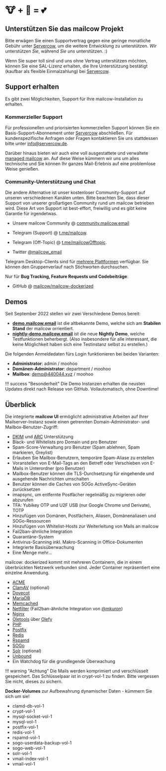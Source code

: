 # 🐮 + 🐋 = 💕

## Unterstützen Sie das mailcow Projekt

Bitte erwägen Sie einen Supportvertrag gegen eine geringe monatliche Gebühr unter [Servercow](https://www.servercow.de/mailcow?#support), um die weitere Entwicklung zu unterstützen. _Wir_ unterstützen _Sie_, während _Sie_ _uns_ unterstützen. :)

Wenn Sie super toll sind und uns ohne Vertrag unterstützen möchten, können Sie eine SAL-Lizenz erhalten, die Ihre Unterstützung bestätigt (kaufbar als flexible Einmalzahlung) bei [Servercow](https://www.servercow.de/mailcow#sal).

## Support erhalten

Es gibt zwei Möglichkeiten, Support für Ihre mailcow-Installation zu erhalten.

### Kommerzieller Support

Für professionellen und priorisierten kommerziellen Support können Sie ein Basis-Support-Abonnement unter [Servercow](https://www.servercow.de/mailcow#support) abschließen. Für kundenspezifische Anfragen oder Fragen kontaktieren Sie uns stattdessen bitte unter [info@servercow.de](mailto:info@servercow.de).

Darüber hinaus bieten wir auch eine voll ausgestattete und verwaltete [managed mailcow](https://www.servercow.de/mailcow#managed) an. Auf diese Weise kümmern wir uns um alles technische und Sie können Ihr ganzes Mail-Erlebnis auf eine problemlose Weise genießen.

### Community-Unterstützung und Chat

Die andere Alternative ist unser kostenloser Community-Support auf unseren verschiedenen Kanälen unten. Bitte beachten Sie, dass dieser Support von unserer großartigen Community rund um mailcow betrieben wird. Diese Art von Support ist best-effort, freiwillig und es gibt keine Garantie für irgendetwas.

- Unsere mailcow Community @ [community.mailcow.email](https://community.mailcow.email)

- Telegram (Support) @ [t.me/mailcow](https://t.me/mailcow).

- Telegram (Off-Topic) @ [t.me/mailcowOfftopic](https://t.me/mailcowOfftopic).

- Twitter [@mailcow_email](https://twitter.com/mailcow_email)

Telegram Desktop-Clients sind für [mehrere Plattformen](https://desktop.telegram.org) verfügbar. Sie können den Gruppenverlauf nach Stichworten durchsuchen.

Nur für **Bug Tracking, Feature Requests und Codebeiträge**:

- GitHub @ [mailcow/mailcow-dockerized](https://github.com/mailcow/mailcow-dockerized)

## Demos

Seit September 2022 stellen wir zwei Verschiedene Demos bereit: 

+ **[demo.mailcow.email](https://demo.mailcow.email)** ist die altbekannte Demo, welche sich am **Stabilen Stand** der mailcow orrientiert. 
+ **[nightly-demo.mailcow.email](https://nightly-demo.mailcow.email)** ist die neue **Nightly Demo**, welche Testfunktionen beherbergt. (Also insbesondere für alle interessant, die keine Möglichkeit haben sich eine Testinstanz selbst zu erstellen.)

Die folgenden Anmeldedaten fürs Login funktionieren bei beiden Varianten:

- **Administrator**: admin / moohoo
- **Domänen-Administrator**: department / moohoo
- **Mailbox**: demo@440044.xyz / moohoo

!!! success "Besonderheit"
	Die Demo Instanzen erhalten die neusten Updates direkt nach Release von GitHub. Vollautomatisch, ohne Downtime!

## Überblick

Die integrierte **mailcow UI** ermöglicht administrative Arbeiten auf Ihrer Mailserver-Instanz sowie einen getrennten Domain-Administrator- und Mailbox-Benutzer-Zugriff:

- [DKIM](http://dkim.org) und [ARC](http://arc-spec.org/) Unterstützung
- Black- und Whitelists pro Domain und pro Benutzer
- Spam-Score-Verwaltung pro Benutzer (Spam ablehnen, Spam markieren, Greylist)
- Erlauben Sie Mailbox-Benutzern, temporäre Spam-Aliase zu erstellen
- Voranstellen von E-Mail-Tags an den Betreff oder Verschieben von E-Mails in Unterordner (pro Benutzer)
- Mailbox-Benutzer können die TLS-Durchsetzung für eingehende und ausgehende Nachrichten umschalten
- Benutzer können die Caches von SOGo ActiveSync-Geräten zurücksetzen
- imapsync, um entfernte Postfächer regelmäßig zu migrieren oder abzurufen
- TFA: Yubikey OTP und U2F USB (nur Google Chrome und Derivate), TOTP
- Hinzufügen von Domänen, Postfächern, Aliasen, Domänenaliasen und SOGo-Ressourcen
- Hinzufügen von Whitelist-Hosts zur Weiterleitung von Mails an mailcow
- Fail2ban-ähnliche Integration
- Quarantäne-System
- Antivirus-Scanning inkl. Makro-Scanning in Office-Dokumenten
- Integrierte Basisüberwachung
- Eine Menge mehr...

mailcow: dockerized kommt mit mehreren Containern, die in einem überbrückten Netzwerk verbunden sind.
Jeder Container repräsentiert eine einzelne Anwendung.

- [ACME](https://letsencrypt.org/)
- [ClamAV](https://www.clamav.net/) (optional)
- [Dovecot](https://www.dovecot.org/)
- [MariaDB](https://mariadb.org/)
- [Memcached](https://www.memcached.org/)
- [Netfilter](https://www.netfilter.org/) (Fail2ban-ähnliche Integration von [@mkuron](https://github.com/mkuron))
- [Nginx](https://nginx.org/)
- [Oletools](https://github.com/decalage2/oletools) über [Olefy](https://github.com/HeinleinSupport/olefy)
- [PHP](https://php.net/)
- [Postfix](http://www.postfix.org/)
- [Redis](https://redis.io/)
- [Rspamd](https://www.rspamd.com/)
- [SOGo](https://sogo.nu/)
- [Solr](https://solr.apache.org/) (optional)
- [Unbound](https://unbound.net/)
- Ein Watchdog für die grundlegende Überwachung

!!! warning "Achtung"
	Die Mails werden komprimiert und verschlüsselt gespeichert. Das Schlüsselpaar ist in crypt-vol-1 zu finden. Bitte vergessen Sie nicht, dieses zu sichern.

**Docker-Volumes** zur Aufbewahrung dynamischer Daten - kümmern Sie sich um sie!

- clamd-db-vol-1
- crypt-vol-1
- mysql-socket-vol-1
- mysql-vol-1
- postfix-vol-1
- redis-vol-1
- rspamd-vol-1
- sogo-userdata-backup-vol-1
- sogo-web-vol-1
- solr-vol-1
- vmail-index-vol-1
- vmail-vol-1
